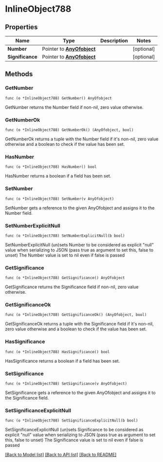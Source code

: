 # InlineObject788

## Properties

Name | Type | Description | Notes
------------ | ------------- | ------------- | -------------
**Number** | Pointer to [**AnyOfobject**](anyOf&lt;object&gt;.md) |  | [optional] 
**Significance** | Pointer to [**AnyOfobject**](anyOf&lt;object&gt;.md) |  | [optional] 

## Methods

### GetNumber

`func (o *InlineObject788) GetNumber() AnyOfobject`

GetNumber returns the Number field if non-nil, zero value otherwise.

### GetNumberOk

`func (o *InlineObject788) GetNumberOk() (AnyOfobject, bool)`

GetNumberOk returns a tuple with the Number field if it's non-nil, zero value otherwise
and a boolean to check if the value has been set.

### HasNumber

`func (o *InlineObject788) HasNumber() bool`

HasNumber returns a boolean if a field has been set.

### SetNumber

`func (o *InlineObject788) SetNumber(v AnyOfobject)`

SetNumber gets a reference to the given AnyOfobject and assigns it to the Number field.

### SetNumberExplicitNull

`func (o *InlineObject788) SetNumberExplicitNull(b bool)`

SetNumberExplicitNull (un)sets Number to be considered as explicit "null" value
when serializing to JSON (pass true as argument to set this, false to unset)
The Number value is set to nil even if false is passed
### GetSignificance

`func (o *InlineObject788) GetSignificance() AnyOfobject`

GetSignificance returns the Significance field if non-nil, zero value otherwise.

### GetSignificanceOk

`func (o *InlineObject788) GetSignificanceOk() (AnyOfobject, bool)`

GetSignificanceOk returns a tuple with the Significance field if it's non-nil, zero value otherwise
and a boolean to check if the value has been set.

### HasSignificance

`func (o *InlineObject788) HasSignificance() bool`

HasSignificance returns a boolean if a field has been set.

### SetSignificance

`func (o *InlineObject788) SetSignificance(v AnyOfobject)`

SetSignificance gets a reference to the given AnyOfobject and assigns it to the Significance field.

### SetSignificanceExplicitNull

`func (o *InlineObject788) SetSignificanceExplicitNull(b bool)`

SetSignificanceExplicitNull (un)sets Significance to be considered as explicit "null" value
when serializing to JSON (pass true as argument to set this, false to unset)
The Significance value is set to nil even if false is passed

[[Back to Model list]](../README.md#documentation-for-models) [[Back to API list]](../README.md#documentation-for-api-endpoints) [[Back to README]](../README.md)


